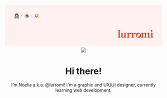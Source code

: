 <img src="https://github.com/NoeliaLurromi/NoeliaLurromi/blob/main/lurromi-header.png?raw=true">

<div id="header" align="center">
  <img src="https://media.giphy.com/media/gM5qFksULw54NMWyry/giphy.gif" width="100"/> 
</div>

<h1 align= "center"> Hi there!</h1>

<p align="center"> I’m Noelia a.k.a. @lurromi! I'm a graphic and UX/UI designer, currently learning web development.</p>
